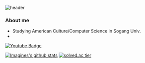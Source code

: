 ![header](https://capsule-render.vercel.app/api?type=waving&color=gradient&height=300&section=header&text=Imagination&fontSize=90&fontAlign=60)


### About me
* Studying American Culture/Computer Science in Sogang Univ.
* 

[![Youtube Badge](https://img.shields.io/badge/Youtube-ff0000?style=flat-square&logo=youtube&link=https://www.youtube.com/channel/UC9mnfNKgLvOO89HUWrrZSSQ)](https://www.youtube.com/channel/UC9mnfNKgLvOO89HUWrrZSSQ)

[![Imagines's github stats](https://github-readme-stats.vercel.app/api?username=ImagineHJ)](https://github.com/ImagineHJ/github-readme-stats)
[![solved.ac tier](http://mazassumnida.wtf/api/generate_badge?boj=hj0816hj)](https://solved.ac/hj0816hj)
